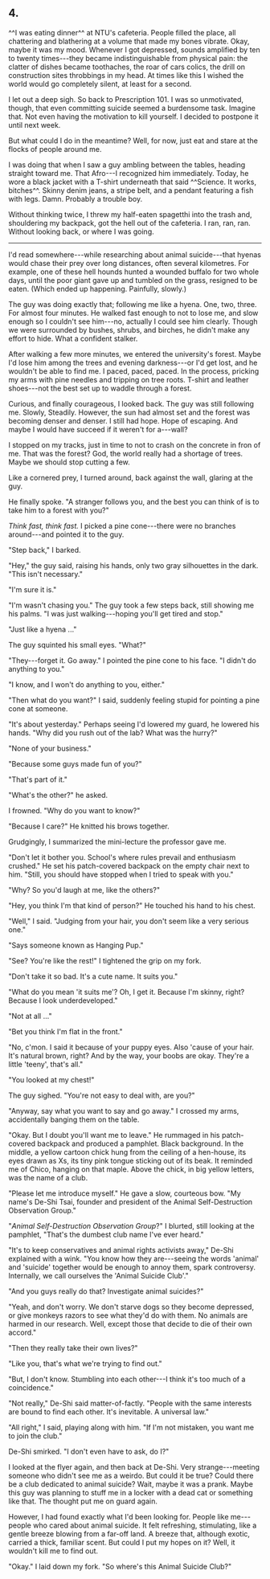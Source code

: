 ## 4.

^^I was eating dinner^^ at NTU's cafeteria. People filled the place, all chattering and blathering at a volume that made my bones vibrate. Okay, maybe it was my mood. Whenever I got depressed, sounds amplified by ten to twenty times---they became indistinguishable from physical pain: the clatter of dishes became toothaches, the roar of cars colics, the drill on construction sites throbbings in my head. At times like this I wished the world would go completely silent, at least for a second.

I let out a deep sigh. So back to Prescription 101. I was so unmotivated, though, that even committing suicide seemed a burdensome task. Imagine that. Not even having the motivation to kill yourself. I decided to postpone it until next week.

But what could I do in the meantime? Well, for now, just eat and stare at the flocks of people around me.

I was doing that when I saw a guy ambling between the tables, heading straight toward me. That Afro---I recognized him immediately. Today, he wore a black jacket with a T-shirt underneath that said ^^Science. It works, bitches^^. Skinny denim jeans, a stripe belt, and a pendant featuring a fish with legs. Damn. Probably a trouble boy.

Without thinking twice, I threw my half-eaten spagetthi into the trash and, shouldering my backpack, got the hell out of the cafeteria. I ran, ran, ran. Without looking back, or where I was going.

* * *

I'd read somewhere---while researching about animal suicide---that hyenas would chase their prey over long distances, often several kilometres. For example, one of these hell hounds hunted a wounded buffalo for two whole days, until the poor giant gave up and tumbled on the grass, resigned to be eaten. (Which ended up happening. Painfully, slowly.)

The guy was doing exactly that; following me like a hyena. One, two, three. For almost four minutes. He walked fast enough to not to lose me, and slow enough so I couldn't see him---no, actually I could see him clearly. Though we were surrounded by bushes, shrubs, and birches, he didn't make any effort to hide. What a confident stalker.

After walking a few more minutes, we entered the university's forest. Maybe I'd lose him among the trees and evening darkness---or I'd get lost, and he wouldn't be able to find me. I paced, paced, paced. In the process, pricking my arms with pine needles and tripping on tree roots. T-shirt and leather shoes---not the best set up to waddle through a forest.

Curious, and finally courageous, I looked back. The guy was still following me. Slowly, Steadily. However, the sun had almost set and the forest was becoming denser and denser. I still had hope. Hope of escaping. And maybe I would have succeed if it weren't for a---wall?

I stopped on my tracks, just in time to not to crash on the concrete in fron of me. That was the forest? God, the world really had a shortage of trees. Maybe we should stop cutting a few.

Like a cornered prey, I turned around, back against the wall, glaring at the guy.

He finally spoke. "A stranger follows you, and the best you can think of is to take him to a forest with you?"

*Think fast, think fast.* I picked a pine cone---there were no branches around---and pointed it to the guy.

"Step back," I barked.

"Hey," the guy said, raising his hands, only two gray silhouettes in the dark. "This isn't necessary."

"I'm sure it is."

"I'm wasn't chasing you." The guy took a few steps back, still showing me his palms. "I was just walking---hoping you'll get tired and stop."

"Just like a hyena ..."

The guy squinted his small eyes. "What?"

"They---forget it. Go away." I pointed the pine cone to his face. "I didn't do anything to you."

"I know, and I won't do anything to you, either."

"Then what do you want?" I said, suddenly feeling stupid for pointing a pine cone at someone.

"It's about yesterday." Perhaps seeing I'd lowered my guard, he lowered his hands. "Why did you rush out of the lab? What was the hurry?"

"None of your business."

"Because some guys made fun of you?"

"That's part of it."

"What's the other?" he asked.

I frowned. "Why do you want to know?"

"Because I care?" He knitted his brows together.

Grudgingly, I summarized the mini-lecture the professor gave me.

"Don't let it bother you. School's where rules prevail and enthusiasm crushed." He set his patch-covered backpack on the empty chair next to him. "Still, you should have stopped when I tried to speak with you."

"Why? So you'd laugh at me, like the others?"

"Hey, you think I'm that kind of person?" He touched his hand to his chest.

"Well," I said. "Judging from your hair, you don't seem like a very serious one."

"Says someone known as Hanging Pup."

"See? You're like the rest!" I tightened the grip on my fork.

"Don't take it so bad. It's a cute name. It suits you."

"What do you mean 'it suits me'? Oh, I get it. Because I'm skinny, right? Because I look underdeveloped."

"Not at all ..."

"Bet you think I'm flat in the front."

"No, c'mon. I said it because of your puppy eyes. Also 'cause of your hair. It's natural brown, right? And by the way, your boobs are okay. They're a little 'teeny', that's all."

"You looked at my chest!"

The guy sighed. "You're not easy to deal with, are you?"

"Anyway, say what you want to say and go away." I crossed my arms, accidentally banging them on the table.

"Okay. But I doubt you'll want me to leave." He rummaged in his patch-covered backpack and produced a pamphlet. Black background. In the middle, a yellow cartoon chick hung from the ceiling of a hen-house, its eyes drawn as Xs, its tiny pink tongue sticking out of its beak. It reminded me of Chico, hanging on that maple. Above the chick, in big yellow letters, was the name of a club.

"Please let me introduce myself." He gave a slow, courteous bow. "My name's De-Shi Tsai, founder and president of the Animal Self-Destruction Observation Group."

"*Animal Self-Destruction Observation Group*?" I blurted, still looking at the pamphlet, "That's the dumbest club name I've ever heard."

"It's to keep conservatives and animal rights activists away," De-Shi explained with a wink. "You know how they are---seeing the words 'animal' and 'suicide' together would be enough to annoy them, spark controversy. Internally, we call ourselves the 'Animal Suicide Club'."

"And you guys really do that? Investigate animal suicides?"

"Yeah, and don't worry. We don't starve dogs so they become depressed, or give monkeys razors to see what they'd do with them. No animals are harmed in our research. Well, except those that decide to die of their own accord."

"Then they really take their own lives?"

"Like you, that's what we're trying to find out."

"But, I don't know. Stumbling into each other---I think it's too much of a coincidence."

"Not really," De-Shi said matter-of-factly. "People with the same interests are bound to find each other. It's inevitable. A universal law."

"All right," I said, playing along with him. "If I'm not mistaken, you want me to join the club."

De-Shi smirked. "I don't even have to ask, do I?"

I looked at the flyer again, and then back at De-Shi. Very strange---meeting someone who didn't see me as a weirdo. But could it be true? Could there be a club dedicated to animal suicide? Wait, maybe it was a prank. Maybe this guy was planning to stuff me in a locker with a dead cat or something like that. The thought put me on guard again.

However, I had found exactly what I'd been looking for. People like me---people who cared about animal suicide. It felt refreshing, stimulating, like a gentle breeze blowing from a far-off land. A breeze that, although exotic, carried a thick, familiar scent. But could I put my hopes on it? Well, it wouldn't kill me to find out.

"Okay." I laid down my fork. "So where's this Animal Suicide Club?"
